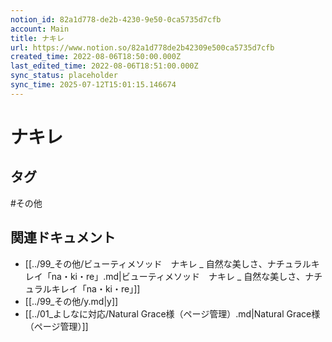 ```yaml
---
notion_id: 82a1d778-de2b-4230-9e50-0ca5735d7cfb
account: Main
title: ナキレ
url: https://www.notion.so/82a1d778de2b42309e500ca5735d7cfb
created_time: 2022-08-06T18:50:00.000Z
last_edited_time: 2022-08-06T18:51:00.000Z
sync_status: placeholder
sync_time: 2025-07-12T15:01:15.146674
---
```

# ナキレ


## タグ

#その他 

## 関連ドキュメント

- [[../99_その他/ビューティメソッド　ナキレ _ 自然な美しさ、ナチュラルキレイ「na・ki・re」.md|ビューティメソッド　ナキレ _ 自然な美しさ、ナチュラルキレイ「na・ki・re」]]
- [[../99_その他/y.md|y]]
- [[../01_よしなに対応/Natural Grace様（ページ管理）.md|Natural Grace様（ページ管理）]]
